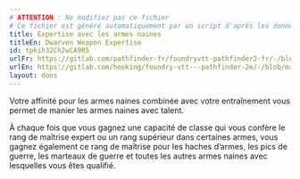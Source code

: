 ```yaml
---
# ATTENTION : Ne modifiez pas ce fichier
# Ce fichier est généré automatiquement par un script d'après les données du module Foundry VTT officiel et de sa traduction
title: Expertise avec les armes naines
titleEn: Dwarven Weapon Expertise
id: tpkih32Ch2wCA9R5
urlFr: https://gitlab.com/pathfinder-fr/foundryvtt-pathfinder2-fr/-/blob/master/data/feats/tpkih32Ch2wCA9R5.htm
urlEn: https://gitlab.com/hooking/foundry-vtt---pathfinder-2e/-/blob/master/packs/data/feats.db/dwarven-weapon-expertise.json
layout: dons
---
```

Votre affinité pour les armes naines combinée avec votre entraînement vous permet de manier les armes naines avec talent.

À chaque fois que vous gagnez une capacité de classe qui vous confère le rang de maîtrise expert ou un rang supérieur dans certaines armes, vous gagnez également ce rang de maîtrise pour les haches d’armes, les pics de guerre, les marteaux de guerre et toutes les autres armes naines avec lesquelles vous êtes qualifié.

